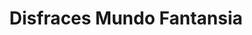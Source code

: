 ---
title: "Disfraces Mundo Fantansia"
url: /quito/disfraces-mundo-fantansia/
shop: Partyzubehör
---